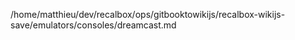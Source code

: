 /home/matthieu/dev/recalbox/ops/gitbooktowikijs/recalbox-wikijs-save/emulators/consoles/dreamcast.md